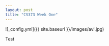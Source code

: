 ```yaml
---
layout: post
title: "CS373 Week One"
---
```


![_config.yml]({{ site.baseurl }}/images/avi.jpg)

Test

